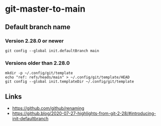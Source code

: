 # git-master-to-main

## Default branch name

### Version 2.28.0 or newer
```
git config --global init.defaultBranch main
```

### Versions older than 2.28.0
```
mkdir -p ~/.config/git/template
echo "ref: refs/heads/main" > ~/.config/git/template/HEAD
git config --global init.templateDir ~/.config/git/template
```

## Links
- https://github.com/github/renaming
- https://github.blog/2020-07-27-highlights-from-git-2-28/#introducing-init-defaultbranch
